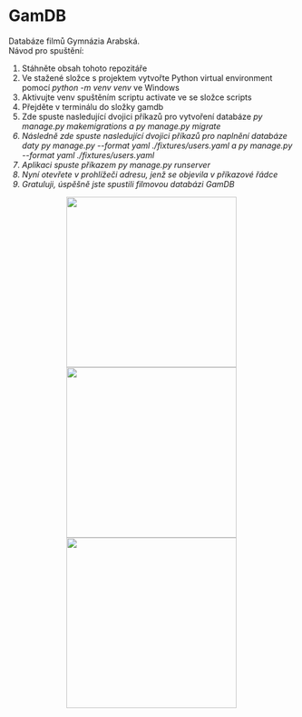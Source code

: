 # GamDB
Databáze filmů Gymnázia Arabská.<br/> 
Návod pro spuštění:
1. Stáhněte obsah tohoto repozitáře
2. Ve stažené složce s projektem vytvořte Python virtual environment pomocí <i>python -m venv venv</i> ve Windows
3. Aktivujte venv spuštěním scriptu activate ve se složce scripts
4. Přejděte v terminálu do složky gamdb
5. Zde spuste nasledující dvojici příkazů pro vytvoření databáze <i>py manage.py makemigrations<i/> a <i>py manage.py migrate<i/>
6. Následně zde spuste nasledující dvojici příkazů pro naplnění databáze daty <i>py manage.py --format yaml ./fixtures/users.yaml<i/> a <i>py manage.py --format yaml ./fixtures/users.yaml<i/>
7. Aplikaci spuste příkazem <i>py manage.py runserver<i/>
8. Nyní otevřete v prohlížeči adresu, jenž se objevila v příkazové řádce
9. Gratuluji, úspěšně jste spustili filmovou databázi GamDB
<p align="center">
<img src="https://media.tenor.com/8WPW-T8L3nkAAAAM/bocchi-the-rock-bocchi.gif" width="300" height="300" />
<img src="https://media.tenor.com/-FrcCsUig4sAAAAC/spin-bocchi.gif" width="300" height="300" />
<img src="https://preview.redd.it/spinning-ryo-v0-ptnc0nvm8p7a1.gif?width=480&auto=webp&s=0d48e18579e07bcd3fce1de83c858870b21d96b2" width="300" height="300" />
</p>


